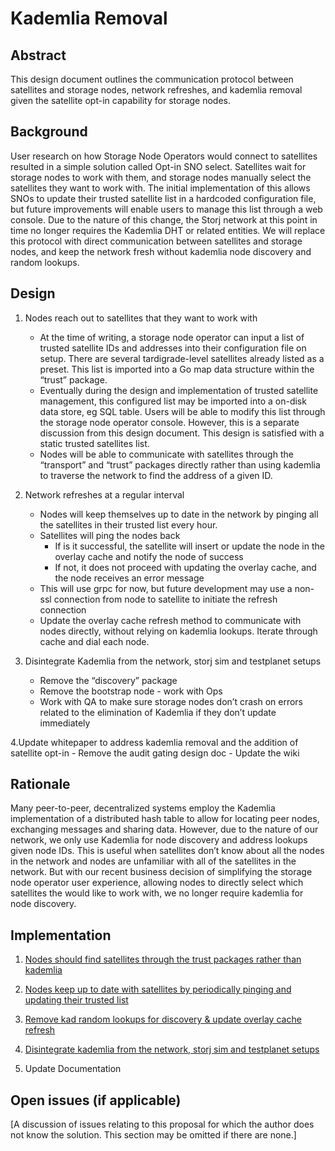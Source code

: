 # Kademlia Removal

## Abstract

This design document outlines the communication protocol between satellites and 
storage nodes, network refreshes, and kademlia removal given the satellite opt-in 
capability for storage nodes. 

## Background
User research on how Storage Node Operators would connect to satellites resulted in a 
simple solution called Opt-in SNO select. Satellites wait for storage nodes to work 
with them, and storage nodes manually select the satellites they want to work with. 
The initial implementation of this allows SNOs to update their trusted satellite list 
in a hardcoded configuration file, but future improvements will enable users to manage 
this list through a web console. Due to the nature of this change, the Storj network 
at this point in time no longer requires the Kademlia DHT or related entities. 
We will replace this protocol with direct communication between satellites and 
storage nodes, and keep the network fresh without kademlia node discovery and random 
lookups.

## Design

1. Nodes reach out to satellites that they want to work with
    
    - At the time of writing, a storage node operator can input a list of trusted satellite 
    IDs and addresses into their configuration file on setup. There are several tardigrade-level 
    satellites already listed as a preset. This list is imported into a Go map data structure 
    within the “trust” package.
    - Eventually during the design and implementation of trusted satellite management, 
    this configured list may be imported into a on-disk data store, eg SQL table. Users will 
    be able to modify this list through the storage node operator console. However, this is a 
    separate discussion from this design document. This design is satisfied with a static trusted 
    satellites list.
    - Nodes will be able to communicate with satellites through the “transport” and “trust” packages 
    directly rather than using kademlia to traverse the network to find the address of a given ID.

2. Network refreshes at a regular interval
    - Nodes will keep themselves up to date in the network by pinging all the satellites in their 
    trusted list every hour. 
    - Satellites will ping the nodes back
        - If is it successful, the satellite will insert or update the node in the overlay cache and 
        notify the node of success
        - If not, it does not proceed with updating the overlay cache, and the node receives an error message
    - This will use grpc for now, but future development may use a non-ssl connection from node to satellite 
    to initiate the refresh connection
    - Update the overlay cache refresh method to communicate with nodes directly, without relying on 
    kademlia lookups. Iterate through cache and dial each node.

3. Disintegrate Kademlia from the network, storj sim and testplanet setups
    - Remove the “discovery” package
    - Remove the bootstrap node - work with Ops
    - Work with QA to make sure storage nodes don’t crash on errors related to the elimination of Kademlia 
    if they don’t update immediately

4.Update whitepaper to address kademlia removal and the addition of satellite opt-in
    - Remove the audit gating design doc
    - Update the wiki

## Rationale
Many peer-to-peer, decentralized systems employ the Kademlia implementation of a distributed hash table to 
allow for locating peer nodes, exchanging messages and sharing data. However, due to the nature of our 
network, we only use Kademlia for node discovery and address lookups given node IDs. This is useful when 
satellites don’t know about all the nodes in the network and nodes are unfamiliar with all of the satellites 
in the network. But with our recent business decision of simplifying the storage node operator user experience, 
allowing nodes to directly select which satellites the would like to work with, we no longer require kademlia 
for node discovery.

## Implementation

1. [Nodes should find satellites through the trust packages rather than kademlia](https://storjlabs.atlassian.net/browse/V3-2274)

2. [Nodes keep up to date with satellites by periodically pinging and updating their trusted list](https://storjlabs.atlassian.net/browse/V3-2275)

3. [Remove kad random lookups for discovery & update overlay cache refresh](https://storjlabs.atlassian.net/browse/V3-2305])

4. [Disintegrate kademlia from the network, storj sim and testplanet setups](https://storjlabs.atlassian.net/browse/V3-2276)

5. Update Documentation

## Open issues (if applicable)

[A discussion of issues relating to this proposal for which the author does not
know the solution. This section may be omitted if there are none.]

